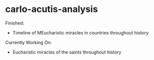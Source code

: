 # carlo-acutis-analysis

Finished:
- Timeline of MEucharistic miracles in countries throughout history

Currently Working On:
- Eucharistic miracles of the saints throughout history
